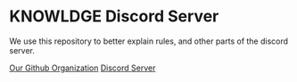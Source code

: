 # KNOWLDGE Discord Server
We use this repository to better explain rules, and other parts of the discord server.

[Our Github Organization](https://github.com/KNOWLDGE)
[Discord Server]()
